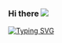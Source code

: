 ### Hi there <img src="https://raw.githubusercontent.com/MartinHeinz/MartinHeinz/master/wave.gif" width="30px">
[![Typing SVG](https://readme-typing-svg.herokuapp.com?duration=6000&width=450&lines=I'm+Analyst+Systems+%26+Technical+Support;I+write+articles+on+Dev.to+~+redhcp)](https://git.io/typing-svg)
<!--
**Karahann/Karahann** is a ✨ _special_ ✨ repository because its `README.md` (this file) appears on your GitHub profile.

- 🔭 I’m currently working on Back-End

### Connect with me:

[<img align="left" alt="arnabdey0503 | LinkedIn" width="30px" src="https://www.linkedin.com/in/sefa-enes-karahan-39a5b8224/" />][linkedin]
<a href="https://www.linkedin.com/in/cyl90/">
<img align="left" alt="akd's Linkdein" width="100px" src="https://img.shields.io/badge/Linkedin-0A66C2?style=for-the-badge&logo=Linkedin&logoColor=white" />
</a>
### Languages and Tools:

<img align="left" alt="Python" width="40px" src="https://raw.githubusercontent.com/github/explore/80688e429a7d4ef2fca1e82350fe8e3517d3494d/topics/python/python.png"/>][github]
